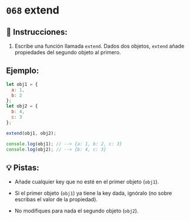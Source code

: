 # `068` extend

## 📝 Instrucciones:

1. Escribe una función llamada `extend`. Dados dos objetos, `extend` añade propiedades del segundo objeto al primero.

## Ejemplo:

```Javascript
let obj1 = {
  a: 1,
  b: 2
};
let obj2 = {
  b: 4,
  c: 3
};

extend(obj1, obj2);

console.log(obj1); // --> {a: 1, b: 2, c: 3}
console.log(obj2); // --> {b: 4, c: 3}
```

## 💡 Pistas:

+ Añade cualquier key que no esté en el primer objeto (`obj1`).

+ Si el primer objeto (`obj1`) ya tiene la key dada, ignóralo (no sobre escribas el valor de la propiedad).

+ No modifiques para nada el segundo objeto (`obj2`).